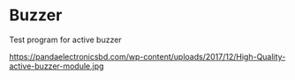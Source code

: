 # Buzzer
Test program for active buzzer

https://pandaelectronicsbd.com/wp-content/uploads/2017/12/High-Quality-active-buzzer-module.jpg
